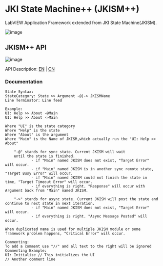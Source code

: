# JKI State Machine++ (JKISM++)

LabVIEW Application Framework extended from JKI State Machine(JKISM).

![image](https://github.com/NEVSTOP-LAB/JKI-State-Machine-Plus/assets/8196752/5d8a8962-cd7b-4b19-bf9a-fb4e092829a8)

## JKISM++ API

![image](https://github.com/NEVSTOP-LAB/JKI-State-Machine-Plus-Plus/assets/8196752/32b42184-f7c1-4148-b4a7-c18fad737dfd)

API Description:
[EN](src/help/NEVSTOP/JKI%20State%20Machine%2B%2B/VI%20Description.md) |
[CN](src/help/NEVSTOP/JKI%20State%20Machine%2B%2B/VI%20Description.md)

### Documentation

```
State Syntax:
StateCategory: State >> Argument -@|-> JKISMName
Line Terminator: Line feed

Example:
UI: Help >> About -@Main
UI: Help >> About ->Main

Where "UI" is the state category
Where "Help" is the state
Where "About" is the argument
Where "Main" is the Name of JKISM,which actually run the "UI: Help >> About"

    "-@" stands for sync state. Current JKISM will wait
    until the state is finished.
            - if "Main" named JKISM does not exist, "Target Error" will occur.
            - if "Main" named JKISM is in another sync remote state, "Target Busy Error" will occur.
            - if "Main" named JKISM could not finish the state in time, "Target Timeout Error" will occur.
            - if everything is right. "Response" will occur with Argument back from "Main" named JKISM.

    "->" stands for async state. Current JKISM will post the state and continue to next state in next iteration.
            - if "Main" named JKISM does not exist, "Target Error" will occur.
            - if everything is right. "Async Message Posted" will occur.

When duplicated name is used for multiple JKISM module or some framework problem happens, "Critical Error" will occur.

Commenting:
To add a comment use "//" and all text to the right will be ignored
Commenting Example:
UI: Initialize // This initializes the UI
// Another comment line
```
